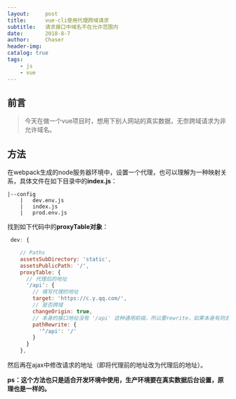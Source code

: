 ```yaml
---
layout:     post
title:      vue-cli使用代理跨域请求
subtitle:   请求接口中域名不在允许范围内
date:       2018-8-7
author:     Chaser
header-img: 
catalog: true
tags:
    - js
    - vue
---
```


## 前言

>  今天在做一个vue项目时，想用下别人网站的真实数据，无奈跨域请求为非允许域名。

## 方法

在webpack生成的node服务器环境中，设置一个代理，也可以理解为一种映射关系，具体文件在如下目录中的**index.js**：

```
|--config
	|	dev.env.js
	|	index.js
	|	prod.env.js
```

找到如下代码中的**proxyTable对象**：

```javascript
 dev: {

    // Paths
    assetsSubDirectory: 'static',
    assetsPublicPath: '/',
    proxyTable: {
      // 代理后的地址
      '/api': {
        // 填写代理的地址
        target: 'https://c.y.qq.com/',
        // 是否跨域
        changeOrigin: true,
        // 本身的接口地址没有 '/api' 这种通用前缀，所以要rewrite，如果本身有则去掉  
        pathRewrite: {
          '^/api': '/'
        }
      }
    },
```

然后再在ajax中修改请求的地址（即将代理前的地址改为代理后的地址）。

**ps：这个方法也只是适合开发环境中使用，生产环境要在真实数据后台设置，原理也是一样的。**



